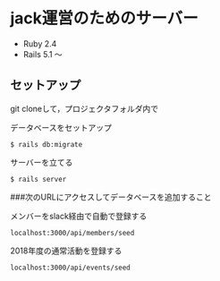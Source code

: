 # jack運営のためのサーバー
* Ruby 2.4
* Rails 5.1 〜

## セットアップ
git cloneして，プロジェクタフォルダ内で

データベースをセットアップ
```
$ rails db:migrate
```
サーバーを立てる
```
$ rails server
```

###次のURLにアクセスしてデータベースを追加すること

メンバーをslack経由で自動で登録する
```
localhost:3000/api/members/seed
```
2018年度の通常活動を登録する
```
localhost:3000/api/events/seed
```